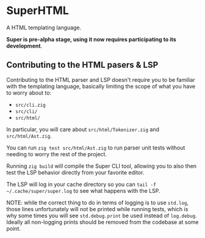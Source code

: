 # SuperHTML

A HTML templating language.

**Super is pre-alpha stage, using it now requires participating to its development**.

## Contributing to the HTML pasers & LSP
Contributing to the HTML parser and LSP doesn't require you to be familiar with the templating language, basically limiting the scope of what you have to worry about to:

- `src/cli.zig`
- `src/cli/`
- `src/html/`

In particular, you will care about `src/html/Tokenizer.zig` and `src/html/Ast.zig`.

You can run `zig test src/html/Ast.zig` to run parser unit tests without needing to worry the rest of the project.

Running `zig build` will compile the Super CLI tool, allowing you to also then test the LSP behavior directly from your favorite editor.

The LSP will log in your cache directory so you can `tail -f ~/.cache/super/super.log` to see what happens with the LSP.

NOTE: while the correct thing to do in terms of logging is to use `std.log`, those lines unfortunately will not be printed while running tests, which is why some times you will see `std.debug.print` be used instead of `log.debug`. Ideally all non-logging prints should be removed from the codebase at some point.
